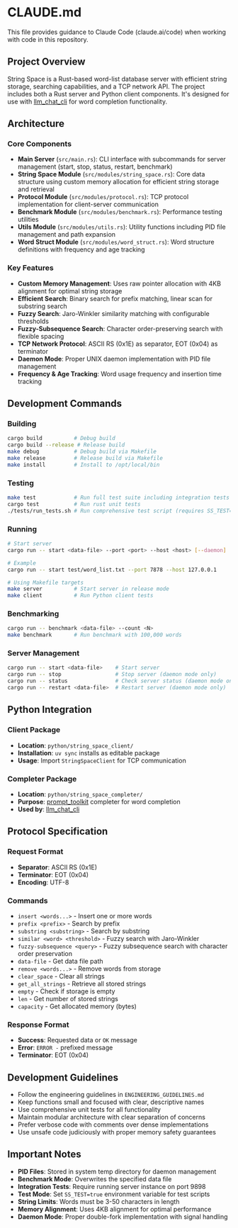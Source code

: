 # CLAUDE.md

This file provides guidance to Claude Code (claude.ai/code) when working with code in this repository.

## Project Overview

String Space is a Rust-based word-list database server with efficient string storage, searching capabilities, and a TCP network API. The project includes both a Rust server and Python client components. It's designed for use with [llm_chat_cli](https://github.com/shock/llm_chat_cli) for word completion functionality.

## Architecture

### Core Components

- **Main Server** (`src/main.rs`): CLI interface with subcommands for server management (start, stop, status, restart, benchmark)
- **String Space Module** (`src/modules/string_space.rs`): Core data structure using custom memory allocation for efficient string storage and retrieval
- **Protocol Module** (`src/modules/protocol.rs`): TCP protocol implementation for client-server communication
- **Benchmark Module** (`src/modules/benchmark.rs`): Performance testing utilities
- **Utils Module** (`src/modules/utils.rs`): Utility functions including PID file management and path expansion
- **Word Struct Module** (`src/modules/word_struct.rs`): Word structure definitions with frequency and age tracking

### Key Features

- **Custom Memory Management**: Uses raw pointer allocation with 4KB alignment for optimal string storage
- **Efficient Search**: Binary search for prefix matching, linear scan for substring search
- **Fuzzy Search**: Jaro-Winkler similarity matching with configurable thresholds
- **Fuzzy-Subsequence Search**: Character order-preserving search with flexible spacing
- **TCP Network Protocol**: ASCII RS (0x1E) as separator, EOT (0x04) as terminator
- **Daemon Mode**: Proper UNIX daemon implementation with PID file management
- **Frequency & Age Tracking**: Word usage frequency and insertion time tracking

## Development Commands

### Building
```bash
cargo build          # Debug build
cargo build --release # Release build
make debug           # Debug build via Makefile
make release         # Release build via Makefile
make install         # Install to /opt/local/bin
```

### Testing
```bash
make test            # Run full test suite including integration tests and unit tests
cargo test           # Run rust unit tests
./tests/run_tests.sh # Run comprehensive test script (requires SS_TEST=true) (same as `make test`)
```

### Running
```bash
# Start server
cargo run -- start <data-file> --port <port> --host <host> [--daemon]

# Example
cargo run -- start test/word_list.txt --port 7878 --host 127.0.0.1

# Using Makefile targets
make server          # Start server in release mode
make client          # Run Python client tests
```

### Benchmarking
```bash
cargo run -- benchmark <data-file> --count <N>
make benchmark       # Run benchmark with 100,000 words
```

### Server Management
```bash
cargo run -- start <data-file>    # Start server
cargo run -- stop                 # Stop server (daemon mode only)
cargo run -- status               # Check server status (daemon mode only)
cargo run -- restart <data-file>  # Restart server (daemon mode only)
```

## Python Integration

### Client Package
- **Location**: `python/string_space_client/`
- **Installation**: `uv sync` installs as editable package
- **Usage**: Import `StringSpaceClient` for TCP communication

### Completer Package
- **Location**: `python/string_space_completer/`
- **Purpose**: [prompt_toolkit](https://github.com/prompt-toolkit/python-prompt-toolkit) completer for word completion
- **Used by**: [llm_chat_cli](https://github.com/shock/llm_chat_cli)

## Protocol Specification

### Request Format
- **Separator**: ASCII RS (0x1E)
- **Terminator**: EOT (0x04)
- **Encoding**: UTF-8

### Commands
- `insert <words...>` - Insert one or more words
- `prefix <prefix>` - Search by prefix
- `substring <substring>` - Search by substring
- `similar <word> <threshold>` - Fuzzy search with Jaro-Winkler
- `fuzzy-subsequence <query>` - Fuzzy subsequence search with character order preservation
- `data-file` - Get data file path
- `remove <words...>` - Remove words from storage
- `clear_space` - Clear all strings
- `get_all_strings` - Retrieve all stored strings
- `empty` - Check if storage is empty
- `len` - Get number of stored strings
- `capacity` - Get allocated memory (bytes)

### Response Format
- **Success**: Requested data or `OK` message
- **Error**: `ERROR -` prefixed message
- **Terminator**: EOT (0x04)

## Development Guidelines

- Follow the engineering guidelines in `ENGINEERING_GUIDELINES.md`
- Keep functions small and focused with clear, descriptive names
- Use comprehensive unit tests for all functionality
- Maintain modular architecture with clear separation of concerns
- Prefer verbose code with comments over dense implementations
- Use unsafe code judiciously with proper memory safety guarantees

## Important Notes

- **PID Files**: Stored in system temp directory for daemon management
- **Benchmark Mode**: Overwrites the specified data file
- **Integration Tests**: Require running server instance on port 9898
- **Test Mode**: Set `SS_TEST=true` environment variable for test scripts
- **String Limits**: Words must be 3-50 characters in length
- **Memory Alignment**: Uses 4KB alignment for optimal performance
- **Daemon Mode**: Proper double-fork implementation with signal handling